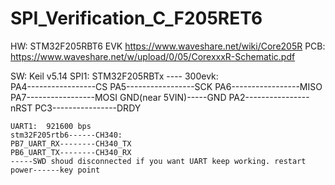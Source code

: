 # SPI_Verification_C_F205RET6

HW: 	STM32F205RBT6 EVK
https://www.waveshare.net/wiki/Core205R
PCB:
https://www.waveshare.net/w/upload/0/05/CorexxxR-Schematic.pdf

SW: Keil v5.14
	SPI1:
	STM32F205RBTx ---- 300evk:	
	PA4-----------------CS
	PA5-----------------SCK
	PA6-----------------MISO
	PA7-----------------MOSI
	GND(near 5VIN)-----GND
	PA2----------------nRST
	PC3----------------DRDY
	 
	UART1:  921600 bps
	stm32F205rtb6------CH340:
	PB7_UART_RX--------CH340_TX
	PB6_UART_TX--------CH340_RX
	-----SWD shoud disconnected if you want UART keep working. restart power------key point
  
  
